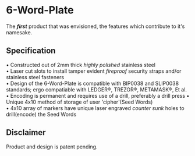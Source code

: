 # 6-Word-Plate
The _**first**_ product that was envisioned, the features which contribute to it's namesake.

## Specification  
• Constructed out of 2mm thick _highly polished_ stainless steel<br/>
• Laser cut slots to install tamper evident _fireproof_ security straps and/or stainless steel fasteners<br/>
• Design of the 6-Word-Plate is compatible with BIP0038 and SLIP0038 standards; ergo compatiable with LEDGER®, TREZOR®, METAMASK®, Et al.<br/>
• Encoding is permanent and requires use of a drill, preferably a drill press
• Unique 4x10 method of storage of user 'cipher'(Seed Words)<br/>
• 4x10 array of markers have unique laser engraved _counter sunk_ holes to drill(encode) the Seed Words<br/>


## Disclaimer
Product and design is patent pending.
